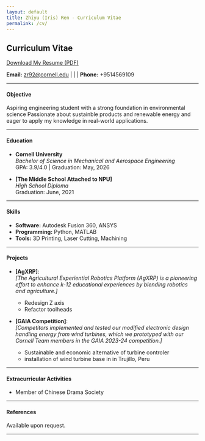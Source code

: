 ```yaml
---
layout: default
title: Zhiyu (Iris) Ren - Curriculum Vitae
permalink: /cv/
---
```

## Curriculum Vitae

[Download My Resume (PDF)](https://github.com/Cornell-MAE-UG/spring-2025-portfolio-irin0012/blob/main/assets/Resume_zhiyu%20github.pdf?raw=true)



**Email:** [zr92@cornell.edu](mailto:zr92@cornell.edu) | | | **Phone:** +9514569109

---

#### Objective
Aspiring engineering student with a strong foundation in environmental science Passionate about sustainble products and renewable energy and eager to apply my knowledge in real-world applications.

---

#### Education
- **Cornell University**  
  *Bachelor of Science in Mechanical and Aerospace Engineering*  
  GPA: 3.9/4.0 | Graduation: May, 2026

- **[The Middle School Attached to NPU]**  
  *High School Diploma*  
  Graduation: June, 2021

---

#### Skills
- **Software:** Autodesk Fusion 360, ANSYS  
- **Programming:** Python, MATLAB  
- **Tools:** 3D Printing, Laser Cutting, Machining  

---

#### Projects
- **[AgXRP]**:  
  *[The Agricultural Experiential Robotics Platform (AgXRP) is a pioneering effort to enhance k-12 educational experiences by blending robotics and agriculture.]*  
  - Redesign Z axis
  - Refactor toolheads 

- **[GAIA Competition]**:  
  *[Competitors implemented and tested our modified electronic design handling energy from wind turbines, which we prototyped with our Cornell Team members in the GAIA 2023-24 competition.]*  
  - Sustainable and economic alternative of turbine controler
  - installation of wind turbine base in in Trujillo, Peru

---
<!--
#### Work Experience
- **[Company Name] - Intern**  
  [Month, Year] - [Month, Year]  
  - Responsibility 1  
  - Responsibility 2  

---

#### Achievements & Certifications
- [Certification Name], [Issuing Organization], [Year]  
- [Achievement Name], [Competition/Event], [Year]  

---
-->

#### Extracurricular Activities
- Member of Chinese Drama Society 

---

#### References
Available upon request.

---
